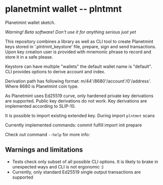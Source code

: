 # planetmint wallet -- plntmnt

Planetmint wallet sketch.

*Warning! Beta software! Don't use it for anything serious just yet*

This repository combines a library as well as CLI tool to create Planetmint keys
stored in '.plntmnt_keystore' file, prepare, sign and send transactions.  Upon key
creation user is provided with mnemonic phrase to record and store it in a safe
please.

Keystore can have multiple "wallets" the default wallet name is "default".  CLI
provides options to derive account and index.

Derivation path has following format: m/44'/8680'/account'/0'/address'.  Where
8680 is Planetmint coin type.

As Planetmint uses Ed25519 curve, only hardened private key derivations are
supported.  Public key derivations do not work.  Key derivations are implemented
according to SLIP-10.


It is possible to import existing extended key.  During import `plntmnt` scans

Currently implemented commands:
  commit
  fulfill
  import
  init
  prepare

Check out command `--help` for more info:

## Warnings and limitations
- Tests check only subset of all possible CLI options. It is likely to brake in
  unexpected ways and CLI is not ergonomic :)
- Currently, only standard Ed25519 single output transactions are supported

